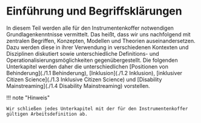 # Einführung und Begriffsklärungen

In diesem Teil werden alle für den Instrumentenkoffer notwendigen Grundlagenkenntnisse vermittelt. Das heißt, dass wir uns nachfolgend mit zentralen Begriffen, Konzepten, Modellen und Theorien auseinandersetzen. Dazu werden diese in ihrer Verwendung in verschiedenen Kontexten und Disziplinen diskutiert sowie unterschiedliche Definitions- und Operationalisierungsmöglichkeiten gegenübergestellt. Die folgenden Unterkapitel werden daher die unterschiedlichen [Positionen von Behinderung](./1.1 Behinderung), [Inklusion](./1.2 Inklusion), [inklusiver Citizen Science](./1.3 Inklusive Citizen Science) und [Disability Mainstreaming](./1.4 Disability Mainstreaming) vorstellen.

!!! note "Hinweis"

    Wir schließen jedes Unterkapitel mit der für den Instrumentenkoffer gültigen Arbeitsdefinition ab.